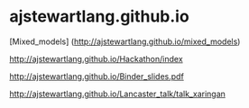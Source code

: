 # ajstewartlang.github.io

[Mixed_models] (http://ajstewartlang.github.io/mixed_models)

http://ajstewartlang.github.io/Hackathon/index

http://ajstewartlang.github.io/Binder_slides.pdf

http://ajstewartlang.github.io/Lancaster_talk/talk_xaringan
